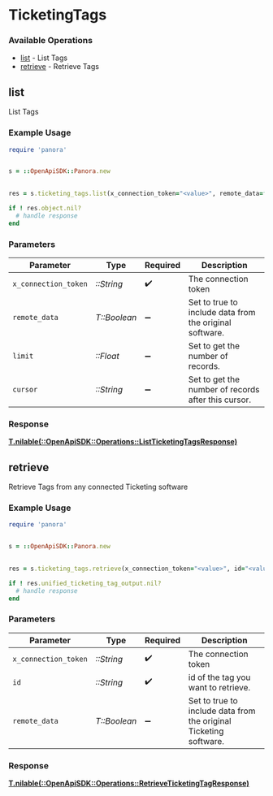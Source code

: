 # TicketingTags


### Available Operations

* [list](#list) - List  Tags
* [retrieve](#retrieve) - Retrieve Tags

## list

List  Tags

### Example Usage

```ruby
require 'panora'


s = ::OpenApiSDK::Panora.new

    
res = s.ticketing_tags.list(x_connection_token="<value>", remote_data=false, limit=7685.78, cursor="<value>")

if ! res.object.nil?
  # handle response
end

```

### Parameters

| Parameter                                               | Type                                                    | Required                                                | Description                                             |
| ------------------------------------------------------- | ------------------------------------------------------- | ------------------------------------------------------- | ------------------------------------------------------- |
| `x_connection_token`                                    | *::String*                                              | :heavy_check_mark:                                      | The connection token                                    |
| `remote_data`                                           | *T::Boolean*                                            | :heavy_minus_sign:                                      | Set to true to include data from the original software. |
| `limit`                                                 | *::Float*                                               | :heavy_minus_sign:                                      | Set to get the number of records.                       |
| `cursor`                                                | *::String*                                              | :heavy_minus_sign:                                      | Set to get the number of records after this cursor.     |


### Response

**[T.nilable(::OpenApiSDK::Operations::ListTicketingTagsResponse)](../../models/operations/listticketingtagsresponse.md)**


## retrieve

Retrieve Tags from any connected Ticketing software

### Example Usage

```ruby
require 'panora'


s = ::OpenApiSDK::Panora.new

    
res = s.ticketing_tags.retrieve(x_connection_token="<value>", id="<value>", remote_data=false)

if ! res.unified_ticketing_tag_output.nil?
  # handle response
end

```

### Parameters

| Parameter                                                         | Type                                                              | Required                                                          | Description                                                       |
| ----------------------------------------------------------------- | ----------------------------------------------------------------- | ----------------------------------------------------------------- | ----------------------------------------------------------------- |
| `x_connection_token`                                              | *::String*                                                        | :heavy_check_mark:                                                | The connection token                                              |
| `id`                                                              | *::String*                                                        | :heavy_check_mark:                                                | id of the tag you want to retrieve.                               |
| `remote_data`                                                     | *T::Boolean*                                                      | :heavy_minus_sign:                                                | Set to true to include data from the original Ticketing software. |


### Response

**[T.nilable(::OpenApiSDK::Operations::RetrieveTicketingTagResponse)](../../models/operations/retrieveticketingtagresponse.md)**

